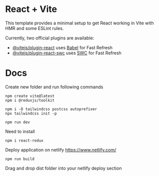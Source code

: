 # React + Vite

This template provides a minimal setup to get React working in Vite with HMR and some ESLint rules.

Currently, two official plugins are available:

- [@vitejs/plugin-react](https://github.com/vitejs/vite-plugin-react/blob/main/packages/plugin-react/README.md) uses [Babel](https://babeljs.io/) for Fast Refresh
- [@vitejs/plugin-react-swc](https://github.com/vitejs/vite-plugin-react-swc) uses [SWC](https://swc.rs/) for Fast Refresh

# Docs

Create new folder and run following commands
```
npm create vite@latest
npm i @reduxjs/toolkit

npm i -D tailwindcss postcss autoprefixer
npx tailwindcss init -p

npm run dev
```

Need to install

 ```
 npm i react-redux
 ```
Deploy application on netlify https://www.netlify.com/
 ```
 npm run build 
 ```

 Drag and drop dist folder into your netlify deploy section